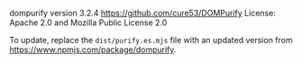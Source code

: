 dompurify version 3.2.4
https://github.com/cure53/DOMPurify
License: Apache 2.0 and Mozilla Public License 2.0

To update, replace the `dist/purify.es.mjs` file with an updated version from https://www.npmjs.com/package/dompurify.
